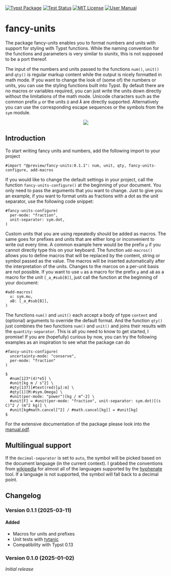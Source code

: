 [![Typst Package](https://img.shields.io/badge/dynamic/toml?url=https%3A%2F%2Fraw.githubusercontent.com%2Fjanekfleper%2Ftypst-fancy-units%2Fmain%2Ftypst.toml&query=%24.package.version&prefix=v&logo=typst&label=package&color=239DAD)](https://typst.app/universe/package/fancy-units)
[![Test Status](https://github.com/janekfleper/typst-fancy-units/actions/workflows/ci.yaml/badge.svg)](https://github.com/janekfleper/typst-fancy-units/actions/workflows/ci.yaml)
[![MIT License](https://img.shields.io/badge/license-MIT-blue)](https://github.com/janekfleper/typst-fancy-units/blob/main/LICENSE)
[![User Manual](https://img.shields.io/badge/manual-.pdf-purple)](https://raw.githubusercontent.com/janekfleper/typst-fancy-units/main/docs/manual.pdf)

# fancy-units

The package fancy-units enables you to format numbers and units with support for styling with Typst functions.
While the naming convention for the functions and parameters is very similar to siunitx, this is not supposed to be a port thereof.

The input of the numbers and units passed to the functions `num()`, `unit()` and `qty()` is regular markup content while the output is nicely formatted in math mode.
If you want to change the look of (some of) the numbers or units, you can use the styling functions built into Typst.
By default there are no macros or variables required, you can just write the units down directly without the limitations of the math mode.
Unicode characters such as the common prefix `μ` or the units `Ω` and `Å` are directly supported.
Alternatively you can use the corresponding escape sequences or the symbols from the `sym` module.

<p align="center">
  <picture>
    <img src="docs/examples.svg">
  </picture>
</p>

## Introduction

To start writing fancy units and numbers, add the following import to your project

```typ
#import "@preview/fancy-units:0.1.1": num, unit, qty, fancy-units-configure, add-macros
```

If you would like to change the default settings in your project, call the function `fancy-units-configure()` at the beginning of your document.
You only need to pass the arguments that you want to change.
Just to give you an example, if you want to format units as fractions with a dot as the unit separator, use the following code snippet:

```typ
#fancy-units-configure(
  per-mode: "fraction",
  unit-separator: sym.dot,
)
```

Custom units that you are using repeatedly should be added as macros.
The same goes for prefixes and units that are either long or inconvenient to write out every time.
A common example here would be the prefix `μ` if you cannot directly type this on your keyboard.
The function `add-macros()` allows you to define macros that will be replaced by the content, string or symbol passed as the value.
The macros will be inserted automatically after the interpretation of the units.
Changes to the marcos on a per-unit basis are not possible.
If you want to use `u` as a macro for the prefix `μ` and `aB` as a macro for the unit `[_a_#sub[B]]`, just call the function at the beginning of your document:

```typ
#add-macros(
  u: sym.mu,
  aB: [_a_#sub[B]],
)
```

The functions `num()` and `unit()` each accept a body of type `content` and (optional) arguments to override the default format.
And the function `qty()` just combines the two functions `num()` and `unit()` and joins their results with the `quantity-separator`.
This is all you need to know to get started, I promise!
If you are (hopefully) curious by now, you can try the following examples as an inspiration to see what the package can do

```typ
#fancy-units-configure(
  uncertainty-mode: "conserve",
  per-mode: "fraction"
)

$
  #num[123*(4)*e5] \
  #unit[kg m / s^2] \
  #qty[137][#text(red)[μ]:m] \
  #qty[1][M:#sym.Omega] \
  #unit(per-mode: "power")[kg / m^-2] \
  #unit[F] = #unit(per-mode: "fraction", unit-separator: sym.dot)[(s C)^2 / (m^2 kg)] \
  #unit[kg#math.cancel[^2] / #math.cancel[kg]] = #unit[kg]
$
```

For the extensive documentation of the package please look into the [manual.pdf](https://github.com/janekfleper/typst-fancy-units/releases/download/v0.1.1/manual.pdf).

## Multilingual support

If the `decimal-separator` is set to `auto`, the symbol will be picked based on the document language (in the current context).
I grabbed the conventions from [wikipedia](https://en.wikipedia.org/wiki/Decimal_separator#Conventions_worldwide) for almost all of the languages supported by the [hyphenate](https://typst.app/tools/hyphenate/) tool.
If a language is not supported, the symbol will fall back to a decimal point.

## Changelog

### Version 0.1.1 (2025-03-11)

#### Added

- Macros for units and prefixes
- Unit tests with [tytanic](https://github.com/tingerrr/tytanic)
- Compatibility with Typst 0.13

### Version 0.1.0 (2025-01-02)

_Initial release_
